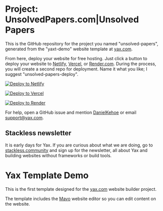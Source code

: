 # Project: UnsolvedPapers.com|Unsolved Papers

This is the GitHub repository for the project you named "unsolved-papers", generated from the "yaxt-demo" website template at [yax.com](https://yax.com).

From here, deploy your website for free hosting. Just click a button to deploy your website to [Netlify](https://www.netlify.com/), [Vercel](https://vercel.com/), or [Render.com](https://render.com/). During the process, you will create a second repo for deployment. Name it what you like; I suggest "unsolved-papers-deploy".

[![Deploy to Netlify](https://www.netlify.com/img/deploy/button.svg)](https://app.netlify.com/start/deploy?repository=https://github.com/MBhalkar/unsolved-papers)

[![Deploy to Vercel](https://vercel.com/button)](https://vercel.com/import/project?template=https://github.com/MBhalkar/unsolved-papers)

[![Deploy to Render](https://render.com/images/deploy-to-render-button.svg)](https://render.com/deploy)

For help, open a GitHub issue and mention [DanielKehoe](https://github.com/DanielKehoe) or email [support@yax.com](mailto:support@yax.com?subject=[GitHub]%20unsolved-papers).

## Stackless newsletter

It is early days for Yax. If you are curious about what we are doing, go to [stackless.community](https://stackless.community/) and sign up for the newsletter, all about Yax and building websites without frameworks or build tools.



# Yax Template Demo

This is the first template designed for the [yax.com](https://yax.com/) website builder project.

The template includes the [Mavo](https://mavo.io/) website editor so you can edit content on the website.
